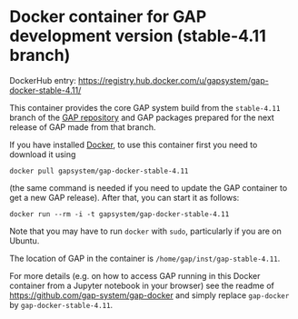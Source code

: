 # Docker container for GAP development version (stable-4.11 branch)

DockerHub entry: https://registry.hub.docker.com/u/gapsystem/gap-docker-stable-4.11/

This container provides the core GAP system build from the `stable-4.11` branch
of the [GAP repository](https://github.com/gap-system) and GAP packages
prepared for the next release of GAP made from that branch.

If you have installed [Docker](https://www.docker.com/), to use this
container first you need to download it using

    docker pull gapsystem/gap-docker-stable-4.11

(the same command is needed if you need to update the GAP container to get a
new GAP release). After that, you can start it as follows:

    docker run --rm -i -t gapsystem/gap-docker-stable-4.11

Note that you may have to run `docker` with `sudo`, particularly if you are
on Ubuntu.

The location of GAP in the container is `/home/gap/inst/gap-stable-4.11`.

For more details (e.g. on how to access GAP running in this Docker container from a
Jupyter notebook in your browser) see the readme of https://github.com/gap-system/gap-docker
and simply replace `gap-docker` by `gap-docker-stable-4.11`.
